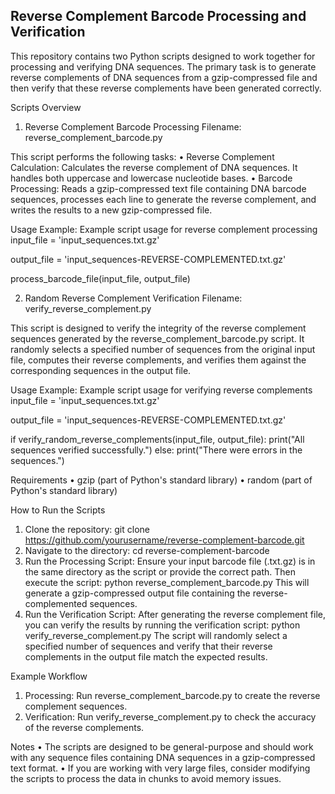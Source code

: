 ## Reverse Complement Barcode Processing and Verification

This repository contains two Python scripts designed to work together for processing and verifying DNA sequences. The primary task is to generate reverse complements of DNA sequences from a gzip-compressed file and then verify that these reverse complements have been generated correctly.

Scripts Overview
1. Reverse Complement Barcode Processing
Filename: reverse_complement_barcode.py

This script performs the following tasks:
•	Reverse Complement Calculation:
Calculates the reverse complement of DNA sequences. It handles both uppercase and lowercase nucleotide bases.
•	Barcode Processing:
Reads a gzip-compressed text file containing DNA barcode sequences, processes each line to generate the reverse complement, and writes the results to a new gzip-compressed file.

Usage Example:
Example script usage for reverse complement processing
input_file = 'input_sequences.txt.gz'

output_file = 'input_sequences-REVERSE-COMPLEMENTED.txt.gz'

process_barcode_file(input_file, output_file)

2. Random Reverse Complement Verification
Filename: verify_reverse_complement.py

This script is designed to verify the integrity of the reverse complement sequences generated by the reverse_complement_barcode.py script. It randomly selects a specified number of sequences from the original input file, computes their reverse complements, and verifies them against the corresponding sequences in the output file.

Usage Example:
Example script usage for verifying reverse complements
input_file = 'input_sequences.txt.gz'

output_file = 'input_sequences-REVERSE-COMPLEMENTED.txt.gz'

if verify_random_reverse_complements(input_file, output_file):
    print("All sequences verified successfully.")
else:
    print("There were errors in the sequences.")

Requirements
•	gzip (part of Python's standard library)
•	random (part of Python's standard library)

How to Run the Scripts
1. Clone the repository:
git clone https://github.com/yourusername/reverse-complement-barcode.git
2. Navigate to the directory:
cd reverse-complement-barcode
3. Run the Processing Script:
Ensure your input barcode file (.txt.gz) is in the same directory as the script or provide the correct path. Then execute the script:
python reverse_complement_barcode.py
This will generate a gzip-compressed output file containing the reverse-complemented sequences.
4. Run the Verification Script:
After generating the reverse complement file, you can verify the results by running the verification script:
python verify_reverse_complement.py
The script will randomly select a specified number of sequences and verify that their reverse complements in the output file match the expected results.

Example Workflow
1. Processing:
Run reverse_complement_barcode.py to create the reverse complement sequences.
2. Verification:
Run verify_reverse_complement.py to check the accuracy of the reverse complements.

Notes
•	The scripts are designed to be general-purpose and should work with any sequence files containing DNA sequences in a gzip-compressed text format.
•	If you are working with very large files, consider modifying the scripts to process the data in chunks to avoid memory issues.
